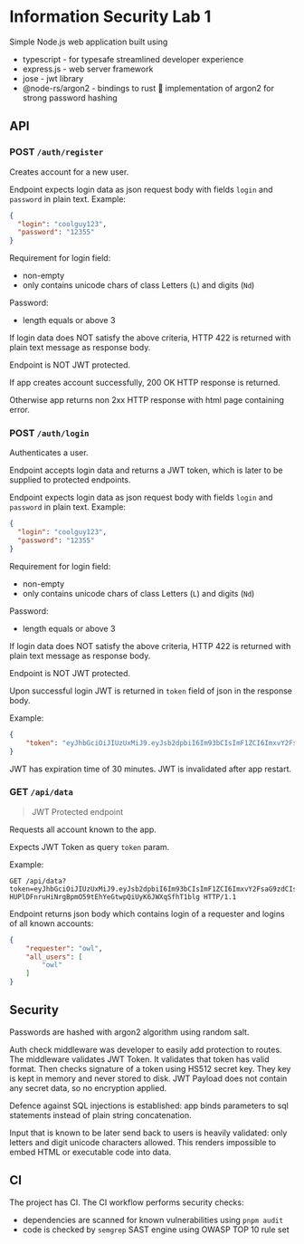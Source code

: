
# Information Security Lab 1

Simple Node.js web application built using
- typescript - for typesafe streamlined developer experience
- express.js - web server framework
- jose - jwt library
- @node-rs/argon2 - bindings to rust 🦀 implementation of argon2
  for strong password hashing

## API

### **POST** `/auth/register`

Creates account for a new user.

Endpoint expects login data as json request body with fields
`login` and `password` in plain text. Example:

```json
{
  "login": "coolguy123",
  "password": "12355"
}
```

Requirement for login field:
- non-empty
- only contains unicode chars of class Letters (`L`) and digits (`Nd`)

Password:
- length equals or above 3

If login data does NOT satisfy the above criteria, HTTP 422 is returned
with plain text message as response body.

Endpoint is NOT JWT protected.

If app creates account successfully, 200 OK HTTP response is returned.

Otherwise app returns non 2xx HTTP response with html page
containing error.

### **POST** `/auth/login`

Authenticates a user.

Endpoint accepts login data and returns a JWT token, which is later to be
supplied to protected endpoints.

Endpoint expects login data as json request body with fields
`login` and `password` in plain text. Example:

```json
{
  "login": "coolguy123",
  "password": "12355"
}
```

Requirement for login field:
- non-empty
- only contains unicode chars of class Letters (`L`) and digits (`Nd`)

Password:
- length equals or above 3

If login data does NOT satisfy the above criteria, HTTP 422 is returned
with plain text message as response body.

Endpoint is NOT JWT protected.

Upon successful login JWT is returned in `token` field of json in the
response body.

Example:
```json
{
    "token": "eyJhbGciOiJIUzUxMiJ9.eyJsb2dpbiI6Im93bCIsImF1ZCI6ImxvY2FsaG9zdCIsImV4cCI6MTc2MTczNDYyMywiaXNzIjoibWUiLCJpYXQiOjE3NjE3MzI4MjN9.T8WhtMMr_3vmqBxBpT8b8sur4OSHEtuC1P-HUPlDFnruHiNrgBpmO59tEhYeGtwpQiUyK6JWXqSfhT1bl8B6xg"
}
```

JWT has expiration time of 30 minutes. JWT is invalidated after app restart.

### **GET** `/api/data`

> JWT Protected endpoint

Requests all account known to the app.

Expects JWT Token as query `token` param. 

Example:

```
GET /api/data?token=eyJhbGciOiJIUzUxMiJ9.eyJsb2dpbiI6Im93bCIsImF1ZCI6ImxvY2FsaG9zdCIsImV4cCI6MTc2MTczNDYyMywiaXNzIjoibWUiLCJpYXQiOjE3NjE3MzI4MjN9.T8WhtMMr_3vmqBxBpT8b8sur4OSHEtuC1P-HUPlDFnruHiNrgBpmO59tEhYeGtwpQiUyK6JWXqSfhT1blg HTTP/1.1
```

Endpoint returns json body which contains login of a requester and
logins of all known accounts:

```json
{
    "requester": "owl",
    "all_users": [
        "owl"
    ]
}
```

## Security

Passwords are hashed with argon2 algorithm using random salt.

Auth check middleware was developer to easily add protection to
routes. The middleware validates JWT Token. It validates that token has valid format. Then checks signature of a token using HS512 secret key. They key
is kept in memory and never stored to disk. JWT Payload does not contain
any secret data, so no encryption applied.

Defence against SQL injections is established: app binds
parameters to sql statements instead of plain string concatenation.

Input that is known to be later send back to users is heavily validated:
only letters and digit unicode characters allowed. This renders impossible
to embed HTML or executable code into data.

## CI

The project has CI. The CI workflow performs security checks:
- dependencies are scanned for known vulnerabilities using `pnpm audit`
- code is checked by `semgrep` SAST engine using OWASP TOP 10 rule set




